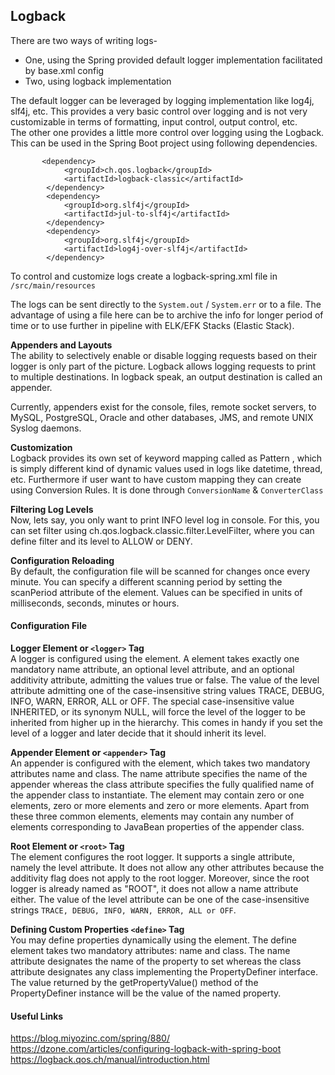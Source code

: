 ## Logback
There are two ways of writing logs-  
- One, using the Spring provided default logger implementation facilitated by 
base.xml config
- Two, using logback implementation

The default logger can be leveraged by logging implementation like log4j, 
slf4j, etc. This provides a very basic control over logging and is not very 
customizable in terms of formatting, input control, output control, etc.  
The other one provides a little more control over logging using the Logback.
This can be used in the Spring Boot project using following dependencies.
```$xslt
       <dependency>
            <groupId>ch.qos.logback</groupId>
            <artifactId>logback-classic</artifactId>
        </dependency>
        <dependency>
            <groupId>org.slf4j</groupId>
            <artifactId>jul-to-slf4j</artifactId>
        </dependency>
        <dependency>
            <groupId>org.slf4j</groupId>
            <artifactId>log4j-over-slf4j</artifactId>
        </dependency>
```

To control and customize logs create a logback-spring.xml file in 
`/src/main/resources` 

The logs can be sent directly to the `System.out` / `System.err` or to a file.
The advantage of using a file here can be to archive the info for longer 
period of time or to use further in pipeline with ELK/EFK Stacks (Elastic 
Stack).   

**Appenders and Layouts**  
The ability to selectively enable or disable logging requests based on their 
logger is only part of the picture. Logback allows logging requests to print 
to multiple destinations. In logback speak, an output destination is called an 
appender.  

Currently, appenders exist for the console, files, remote socket 
servers, to MySQL, PostgreSQL, Oracle and other databases, JMS, and remote 
UNIX Syslog daemons.


**Customization**  
Logback provides its own set of keyword mapping called as Pattern , which is 
simply different kind of dynamic values used in logs like datetime, thread, etc.
Furthermore if user want to have custom mapping they can create using 
Conversion Rules. It is done through `ConversionName` & `ConverterClass`

**Filtering Log Levels**  
Now, lets say, you only want to print INFO level log in console. For this, 
you can set filter using ch.qos.logback.classic.filter.LevelFilter, where 
you can define filter and its level to ALLOW or DENY.

**Configuration Reloading**  
By default, the configuration file will be scanned for changes once every minute.
You can specify a different scanning period by setting the scanPeriod attribute
of the <configuration> element. Values can be specified in units of milliseconds,
seconds, minutes or hours.

#### Configuration File  
**Logger Element or `<logger>` Tag**  
A logger is configured using the <logger> element. A <logger> element takes
exactly one mandatory name attribute, an optional level attribute, and an
optional additivity attribute, admitting the values true or false. 
The value of the level attribute admitting one of the case-insensitive 
string values TRACE, DEBUG, INFO, WARN, ERROR, ALL or OFF. The special 
case-insensitive value INHERITED, or its synonym NULL, will force the 
level of the logger to be inherited from higher up in the hierarchy. 
This comes in handy if you set the level of a logger and later decide 
that it should inherit its level.

**Appender Element or `<appender>` Tag**  
An appender is configured with the <appender> element, which takes two mandatory 
attributes name and class. The name attribute specifies the name of the appender 
whereas the class attribute specifies the fully qualified name of the appender 
class to instantiate. The <appender> element may contain zero or one <layout> 
elements, zero or more <encoder> elements and zero or more <filter> elements. 
Apart from these three common elements, <appender> elements may contain any 
number of elements corresponding to JavaBean properties of the appender class.

**Root Element or `<root>` Tag**  
The <root> element configures the root logger. It supports a single attribute, 
namely the level attribute. It does not allow any other attributes because the 
additivity flag does not apply to the root logger. Moreover, since the root 
logger is already named as "ROOT", it does not allow a name attribute either. 
The value of the level attribute can be one of the case-insensitive strings 
`TRACE, DEBUG, INFO, WARN, ERROR, ALL or OFF`.  

**Defining Custom Properties `<define>` Tag**  
You may define properties dynamically using the <define> element. The define 
element takes two mandatory attributes: name and class. The name attribute 
designates the name of the property to set whereas the class attribute 
designates any class implementing the PropertyDefiner interface. The value 
returned by the getPropertyValue() method of the PropertyDefiner instance will 
be the value of the named property. 

#### Useful Links
https://blog.miyozinc.com/spring/880/  
https://dzone.com/articles/configuring-logback-with-spring-boot  
https://logback.qos.ch/manual/introduction.html  
